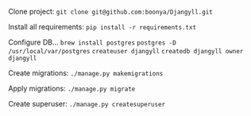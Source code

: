 Clone project:
`git clone git@github.com:boonya/Djangyll.git`

Install all requirements:
`pip install -r requirements.txt`

Configure DB...
`brew install postgres`
`postgres -D /usr/local/var/postgres`
`createuser djangyll`
`createdb djangyll owner djangyll`

Create migrations:
`./manage.py makemigrations`

Apply migrations:
`./manage.py migrate`

Create superuser:
`./manage.py createsuperuser`
